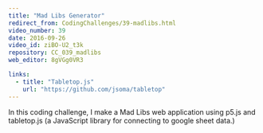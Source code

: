 ```yaml
---
title: "Mad Libs Generator"
redirect_from: CodingChallenges/39-madlibs.html
video_number: 39
date: 2016-09-26
video_id: ziBO-U2_t3k
repository: CC_039_madlibs
web_editor: 8gVGg0VR3

links:
  - title: "Tabletop.js"
    url: "https://github.com/jsoma/tabletop"
---
```


In this coding challenge, I make a Mad Libs web application using p5.js and tabletop.js (a JavaScript library for connecting to google sheet data.)
